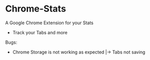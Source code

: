 # Chrome-Stats
A Google Chrome Extension for your Stats

- Track your Tabs and more

Bugs:

- Chrome Storage is not working as expected 
 |-> Tabs not saving 

